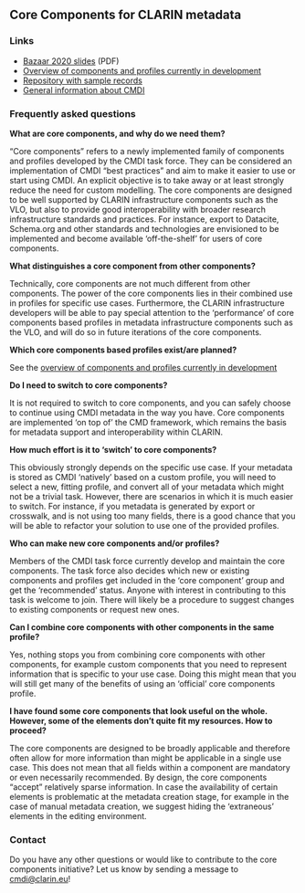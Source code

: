 ## Core Components for CLARIN metadata

### Links

* [Bazaar 2020 slides](bazaar2020.pdf) (PDF)
* [Overview of components and profiles currently in development](./overview)
* [Repository with sample records](https://github.com/clarin-eric/cmdi-core-components)
* [General information about CMDI](https://www.clarin.eu/cmdi)

### Frequently asked questions

**What are core components, and why do we need them?**

“Core components” refers to a newly implemented family of components and profiles developed by the CMDI task force. They can be considered an implementation of CMDI “best practices” and aim to make it easier to use or start using CMDI. An explicit objective is to take away or at least strongly reduce the need for custom modelling. The core components are designed to be well supported by CLARIN infrastructure components such as the VLO, but also to provide good interoperability with broader research infrastructure standards and practices. For instance, export to Datacite, Schema.org and other standards and technologies are envisioned to be implemented and become available ‘off-the-shelf’ for users of core components.

**What distinguishes a core component from other components?**

Technically, core components are not much different from other components. The power of the core components lies in their combined use in profiles for specific use cases.
Furthermore, the CLARIN infrastructure developers will be able to pay special attention to the ‘performance’ of core components based profiles in metadata infrastructure components such as the VLO, and will do so in future iterations of the core components.

**Which core components based profiles exist/are planned?**

See the [overview of components and profiles currently in development](overview.md)

**Do I need to switch to core components?**

It is not required to switch to core components, and you can safely choose to continue using CMDI metadata in the way you have. Core components are implemented ‘on top of’ the CMD framework, which remains the basis for metadata support and interoperability within CLARIN.

**How much effort is it to ‘switch’ to core components?**

This obviously strongly depends on the specific use case. If your metadata is stored as CMDI ‘natively’ based on a custom profile, you will need to select a new, fitting profile, and convert all of your metadata which might not be a trivial task. However, there are scenarios in which it is much easier to switch. For instance, if you metadata is generated by export or crosswalk, and is not using too many fields, there is a good chance that you will be able to refactor your solution to use one of the provided profiles.

**Who can make new core components and/or profiles?**

Members of the CMDI task force currently develop and maintain the core components. The task force also decides which new or existing components and profiles get included in the ‘core component’ group and get the ‘recommended’ status.  Anyone with interest in contributing to this task is welcome to join. There will likely be a procedure to suggest changes to existing components or request new ones.

**Can I combine core components with other components in the same profile?**

Yes, nothing stops you from combining core components with other components, for example custom components that you need to represent information that is specific to your use case. Doing this might mean that you will still get many of the benefits of using an ‘official’ core components profile.

**I have found some core components that look useful on the whole. However, some of the elements don’t quite fit my resources. How to proceed?**

The core components are designed to be broadly applicable and therefore often allow for more information than might be applicable in a single use case. This does not mean that all fields within a component are mandatory or even necessarily recommended. By design, the core components “accept” relatively sparse information.
In case the availability of certain elements is problematic at the metadata creation stage, for example in the case of manual metadata creation, we suggest hiding the ‘extraneous’ elements in the editing environment.

### Contact

Do you have any other questions or would like to contribute to the core components initiative? Let us know by sending a message to [cmdi@clarin.eu](mailto:cmdi@clarin.eu)!
